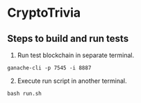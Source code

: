 # CryptoTrivia

## Steps to build and run tests

1. Run test blockchain in separate terminal.
```
ganache-cli -p 7545 -i 8887
```
2. Execute run script in another terminal.
```
bash run.sh
```
